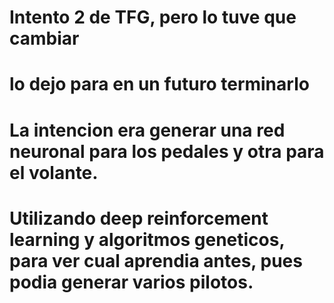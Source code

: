 # Intento 2 de TFG, pero lo tuve que cambiar
# lo dejo para en un futuro terminarlo
# La intencion era generar una red neuronal para los pedales y otra para el volante.
# Utilizando deep reinforcement learning y algoritmos geneticos, para ver cual aprendia antes, pues podia generar varios pilotos.
